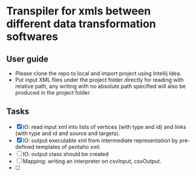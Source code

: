 # Transpiler for xmls between different data transformation softwares

## User guide
- Please clone the repo to local and import project using Intellij Idea.
- Put input XML files under the project folder directly for reading with relative path, any writing with no absolute path specified will also be produced in the project folder.

## Tasks
- [x] IO: read input xml into lists of vertices (with type and id) and links (with type and id and source and targets).
- [x] IO: output executable xml from intermediate representation by pre-defined templates of pentaho xml.
- [ ] IO: output class should be created
- [ ] Mapping: writing an interpreter on csvInput, csvOutput.
- [ ]